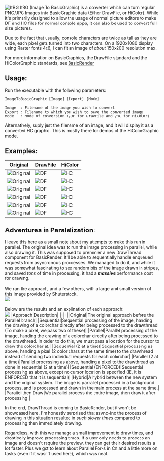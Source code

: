 ![ItBG](https://cdn.discordapp.com/attachments/335464035921428480/786761225341239336/unknown.png)
ItBG (Image To BasicGraphic) is a converter which can turn regular PNG/JPG Images into BasicGraphic data (Either DrawFile, or HiColor). While it's primarily designed to allow the usage of normal picture editors to make DF and HC files for normal console apps, it can also be used to convert full size pictures.

Due to the fact that usually, console characters are twice as tall as they are wide, each pixel gets turned into two characters. On a 1920x1080 display using Raster fonts 4x6, I can fit an image of *about* 150x200 resolution max.

For more information on BasicGraphics, the DrawFile standard and the HiColorGraphic standards, see [BasicRender](http://github.com/igtampe/basicrender)

## Usage:
Run the executable with the following parameters:
```
ImageToBasicGraphic [Image] [Export] [Mode]

Image  : Filename of the image you wish to convert
Export : Filename to which you wish to save the converted image
Mode   : Mode of conversion (/DF for DrawFile and /HC for HiColor)
```

Alternatively, suply just the filename of an image, and it will display it as a converted HC graphic. This is mostly there for demos of the HiColorGraphic mode.

## Examples:
|Original|DrawFile|HiColor|
|-|-|-|
|![Original](https://cdn.discordapp.com/attachments/335464035921428480/786761848841568284/unknown.png)|![DF](https://cdn.discordapp.com/attachments/297565819494203392/786762292406517800/unknown.png)|![HC](https://cdn.discordapp.com/attachments/335464035921428480/786761886150033468/unknown.png)|
|![Original](https://cdn.discordapp.com/attachments/297565819494203392/786763081367158814/unknown.png)|![DF](https://cdn.discordapp.com/attachments/297565819494203392/786763468479922176/unknown.png)|![HC](https://cdn.discordapp.com/attachments/297565819494203392/786763791190458418/unknown.png)|
|![Original](https://cdn.discordapp.com/attachments/335464035921428480/786764603552038912/unknown.png)|![DF](https://cdn.discordapp.com/attachments/335464035921428480/786764813900185630/unknown.png)|![HC](https://cdn.discordapp.com/attachments/335464035921428480/786765362728796200/unknown.png)|
|![Original](https://cdn.discordapp.com/attachments/335464035921428480/786766284296814592/unknown.png)|![DF](https://cdn.discordapp.com/attachments/335464035921428480/786766384520101908/unknown.png)|![HC](https://cdn.discordapp.com/attachments/335464035921428480/786766657388544020/unknown.png)|
|![Original](https://cdn.discordapp.com/attachments/335464035921428480/786767533222395945/unknown.png)|![DF](https://cdn.discordapp.com/attachments/335464035921428480/786767480034033734/unknown.png)|![HC](https://cdn.discordapp.com/attachments/335464035921428480/786767563908579398/unknown.png)|
|![Original](https://cdn.discordapp.com/attachments/335464035921428480/786768796735242260/unknown.png)|![DF](https://cdn.discordapp.com/attachments/335464035921428480/786769084942516254/unknown.png)|![HC](https://cdn.discordapp.com/attachments/335464035921428480/786769939217252372/unknown.png)|

## Adventures in Paralelization:
I leave this here as a small note about my attempts to make this run in parallel. The original idea was to run the image processing in parallel, while also drawing it. This was supposed to premmier a new DrawThread component for BasicRender. It'll be able to sequentially handle enqueued requests from asyncronous proccesses. We managed to do it, and while it was somewhat fascinating to see random bits of the image drawn in stripes, and saved *tons* of time in processing, it had a ***massive*** performance cost for drawing.<br/>
<br/>
We ran the approach, and a few others, with a large and small version of this image provided by Shuterstock.<br/>
![](https://image.shutterstock.com/image-photo/closeup-portrait-senior-executive-man-600w-152175194.jpg)<br/>
<br/>
Below are the results and an explination of each approach:<br/>
![](https://cdn.discordapp.com/attachments/335464035921428480/898041394898280458/unknown.png)
|Approach|Description|
|-|-|
|Original|The original approach before the Parallel branch|
|Sequential|Sequential processing of the image, handing the drawing of a colorchar directly after being processed to the drawthread (To make a pixel, we pass two of these)|
|Parallel|Parallel processing of the image, handing the drawing of a colorchar directly after being processed to the drawthread. In order to do this, we must pass a location for the cursor to draw the colorchar at.|
|Sequential (2 at a time)|Sequential processing as above, handing a pixel (2 color chars at the same time) to the drawthread instead of sending two individual requests for each colorchar|
|Parallel (2 at a time)|Parallel processing as above, handing a pixel to the drawthread as done in sequential (2 at a time)|
|Sequential (ENFORCED)|Sequential processing as above, except no cursor location is specified (IE, it is ENFORCED that it is sequential)|
|Hybrid|A hybrid between the new system and the original system. The image is parrallel processed in a background process, and is processed and drawn in the main process at the same time.|
|Parallel then Draw|We parallel process the entire image, then draw it after processing.|

In the end, DrawThread is coming to BasicRender, but it won't be showcased here. I'm honestly surprised that async-ing the process of drawing in this situation resulted in *such slower times* compared to processing then immediately drawing.

Regardless, with this we manage a small improvement to draw times, and drastically improve processing times. If a user only needs to process an image and doesn't require the preview, they can get their desired results a lot faster. Plus we got to learn about Parallel For-s in C# and a little more on tasks (even if it wasn't used here), which was neat.
